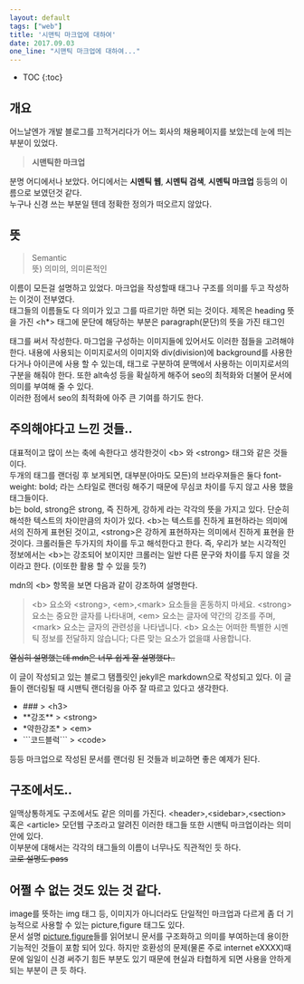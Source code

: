 ```yaml
---
layout: default
tags: ["web"]
title: '시맨틱 마크업에 대하여'
date: 2017.09.03
one_line: "시맨틱 마크업에 대하여..."
---
```


* TOC
{:toc}

## 개요

어느날엔가 개발 블로그를 끄적거리다가 어느 회사의 채용페이지를 보았는데 눈에 띄는 부분이 있었다.  
> **시맨틱한 마크업**  
  
분명 어디에서나 보았다. 어디에서는 **시멘틱 웹**, **시멘틱 검색**, **시멘틱 마크업** 등등의 이름으로 보였던것 같다.  
누구나 신경 쓰는 부분일 텐데 정확한 정의가 떠오르지 않았다.  

## 뜻

> Semantic  
뜻) 의미의, 의미론적인

이름이 모든걸 설명하고 있었다. 마크업을 작성할때 태그나 구조를 의미를 두고 작성하는 이것이 전부였다.  
태그들의 이름들도 다 의미가 있고 그를 따르기만 하면 되는 것이다. 제목은 heading 뜻을 가진 <h*> 태그에 문단에 해당하는 부분은 paragraph(문단)의 뜻을 가진 태그인 <p>태그를 써서 작성한다. 
마그업을 구성하는 이미지들에 있어서도 이러한 점들을 고려해야 한다. 내용에 사용되는 이미지로서의 이미지와 div(division)에 background를 사용한다거나 아이콘에 사용 할 수 있는데, <img>태그로 구분하여 문맥에서 사용하는 이미지로서의 구분을 해줘야 한다. 또한 alt속성 등을 확실하게 해주어 seo의 최적화와 더불어 문서에 의미를 부여해 줄 수 있다.    
이러한 점에서 seo의 최적화에 아주 큰 기여를 하기도 한다.

## 주의해야다고 느낀 것들..

대표적이고 많이 쓰는 축에 속한다고 생각한것이 \<b\> 와 \<strong\> 태그와 같은 것들이다.  
두개의 태그를 랜더링 후 보게되면, 대부분(아마도 모든)의 브라우져들은 둘다 font-weight: bold; 라는 스타일로 랜더링 해주기 때문에 무심코 차이를 두지 않고 사용 했을 태그들이다.  
b는 bold, strong은 strong, 즉 진하게, 강하게 라는 각각의 뜻을 가지고 있다. 단순히 해석한 텍스트의 차이만큼의 차이가 있다. \<b\>는 텍스트를 진하게 표현하라는 의미에서의 진하게 표현된 것이고, \<strong\>은 강하게 표현하자는 의미에서 진하게 표현을 한 것이다.
크롤러들은 두가지의 차이를 두고 해석한다고 한다. 즉, 우리가 보는 시각적인 정보에서는 \<b\>는 강조되어 보이지만 크롤러는 일반 다른 문구와 차이를 두지 않을 것이라고 한다. (이또한 활용 할 수 있을 듯?)

mdn의 \<b\> 항목을 보면 다음과 같이 강조하여 설명한다.  

> \<b\> 요소와 \<strong\>, \<em\>,\<mark\> 요소들을 혼동하지 마세요. \<strong\> 요소는 중요한 글자를 나타내며, \<em\> 요소는 글자에 약간의 강조를 주며, \<mark\> 요소는 글자의 관련성을 나타냅니다. \<b\> 요소는 어떠한 특별한 시멘틱 정보를 전달하지 않습니다; 다른 맞는 요소가 없을떄 사용합니다.

~~열심히 설명했는데 mdn은 너무 쉽게 잘 설명했다..~~

이 글이 작성되고 있는 블로그 탬플릿인 jekyll은 markdown으로 작성되고 있다. 이 글들이 랜더링될 때 시맨틱 랜더링을 아주 잘 따르고 있다고 생각한다.  

* \### \> \<h3\>
* \*\*강조\*\* \> \<strong\>
* \*약한강조\* \> \<em\>
* \`\`\`코드블럭\`\`\` \> \<code\>

등등 마크업으로 작성된 문서를 랜더링 된 것들과 비교하면 좋은 예제가 된다.


## 구조에서도..

일맥상통하게도 구조에서도 같은 의미를 가진다.  \<header\>,\<sidebar\>,\<section\> 혹은 \<article\> 모던웹 구조라고 알려진 이러한 태그들 또한 시맨틱 마크업이라는 의미 안에 있다.  
이부분에 대해서는 각각의 태그들의 이름이 너무나도 직관적인 듯 하다.  
~~고로 설명도 pass~~  

## 어쩔 수 없는 것도 있는 것 같다.

image를 뜻하는 img 태그 등, 이미지가 아니더라도 단일적인 마크업과 다르게 좀 더 기능적으로 사용할 수 있는 picture,figure 태그도 있다.  
문서 설명 [picture](https://developer.mozilla.org/ko/docs/Web/HTML/Element/picture),[figure](https://developer.mozilla.org/ko/docs/Web/HTML/Element/figure)들를 읽어보니 문서를 구조화하고 의미를 부여하는데 용이한 기능적인 것들이 포함 되어 있다.
하지만 호환성의 문제(물론 주로 internet eXXXX)때문에 일일이 신경 써주기 힘든 부분도 있기 때문에 현실과 타협하게 되면 사용을 안하게 되는 부분이 큰 듯 하다.
